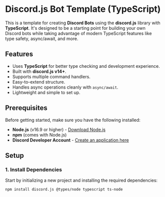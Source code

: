 # Discord.js Bot Template (TypeScript)

This is a template for creating **Discord Bots** using the **discord.js** library with **TypeScript**. It's designed to be a starting point for building your own Discord bots while taking advantage of modern TypeScript features like type safety, async/await, and more.

## Features

- Uses **TypeScript** for better type checking and development experience.
- Built with **discord.js v14+**.
- Supports multiple command handlers.
- Easy-to-extend structure.
- Handles async operations cleanly with `async/await`.
- Lightweight and simple to set up.

## Prerequisites

Before getting started, make sure you have the following installed:

- **Node.js** (v16.9 or higher) - [Download Node.js](https://nodejs.org/)
- **npm** (comes with Node.js)
- **Discord Developer Account** - [Create an application here](https://discord.com/developers/applications)

## Setup

### 1. **Install Dependencies**

Start by initializing a new project and installing the required dependencies:

```bash
npm install discord.js @types/node typescript ts-node
```